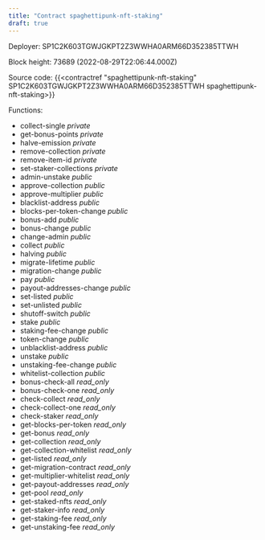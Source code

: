 ```yaml
---
title: "Contract spaghettipunk-nft-staking"
draft: true
---
```

Deployer: SP1C2K603TGWJGKPT2Z3WWHA0ARM66D352385TTWH


 



Block height: 73689 (2022-08-29T22:06:44.000Z)

Source code: {{<contractref "spaghettipunk-nft-staking" SP1C2K603TGWJGKPT2Z3WWHA0ARM66D352385TTWH spaghettipunk-nft-staking>}}

Functions:

* collect-single _private_
* get-bonus-points _private_
* halve-emission _private_
* remove-collection _private_
* remove-item-id _private_
* set-staker-collections _private_
* admin-unstake _public_
* approve-collection _public_
* approve-multiplier _public_
* blacklist-address _public_
* blocks-per-token-change _public_
* bonus-add _public_
* bonus-change _public_
* change-admin _public_
* collect _public_
* halving _public_
* migrate-lifetime _public_
* migration-change _public_
* pay _public_
* payout-addresses-change _public_
* set-listed _public_
* set-unlisted _public_
* shutoff-switch _public_
* stake _public_
* staking-fee-change _public_
* token-change _public_
* unblacklist-address _public_
* unstake _public_
* unstaking-fee-change _public_
* whitelist-collection _public_
* bonus-check-all _read_only_
* bonus-check-one _read_only_
* check-collect _read_only_
* check-collect-one _read_only_
* check-staker _read_only_
* get-blocks-per-token _read_only_
* get-bonus _read_only_
* get-collection _read_only_
* get-collection-whitelist _read_only_
* get-listed _read_only_
* get-migration-contract _read_only_
* get-multiplier-whitelist _read_only_
* get-payout-addresses _read_only_
* get-pool _read_only_
* get-staked-nfts _read_only_
* get-staker-info _read_only_
* get-staking-fee _read_only_
* get-unstaking-fee _read_only_
